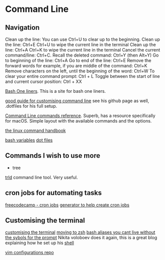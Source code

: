 # Command Line

## Navigation

Clean up the line: You can use Ctrl+U to clear up to the beginning.
Clean up the line: Ctrl+E Ctrl+U to wipe the current line in the terminal
Clean up the line: Ctrl+A Ctrl+K to wipe the current line in the terminal
Cancel the current command/line: Ctrl+C.
Recall the deleted command: Ctrl+Y (then Alt+Y)
Go to beginning of the line: Ctrl+A
Go to end of the line: Ctrl+E
Remove the forward words for example, if you are middle of the command: Ctrl+K
Remove characters on the left, until the beginning of the word: Ctrl+W
To clear your entire command prompt: Ctrl + L
Toggle between the start of line and current cursor position: Ctrl + XX

[Bash One liners](https://www.bashoneliners.com/oneliners/popular/). This is a site for bash one liners.

[good guide for customising command line](https://medium.com/@nikitavoloboev/pretty-and-fast-shell-97ea870f2805) see his github page as well, .dotfiles for his full setup.

[Command Line commands reference](https://ss64.com/). Superb, has a resource specifically for macOS. Simple layout with the available commands and the options. 

[the linux command handbook](https://flaviocopesbooks.fra1.digitaloceanspaces.com/linux-commands-handbook.pdf)

[bash  variables](https://ryanstutorials.net/bash-scripting-tutorial/bash-variables.php)
[dot files](https://www.google.com/search?q=dot+files+in+100+seconds&rlz=1C5GCEM_enGB978GB979&oq=dot+files+in+100+seconds&aqs=chrome..69i57.3647j0j7&sourceid=chrome&ie=UTF-8#kpvalbx=_h9iUYZe5N_uGxc8Pr4-FiAc21)
## Commands I wish to use more

- tree

[trld](https://tldr.sh/) command line tool. Very useful.

## cron jobs for automating tasks
[freecodecamp - cron jobs](https://www.freecodecamp.org/news/cron-jobs-in-linux/)
[generator to help create cron jobs](https://crontab-generator.org/)

## Customising the terminal
[customising the terminal](https://medium.com/@charlesdobson/how-to-customize-your-macos-terminal-7cce5823006e)
[moving to zsh](https://scriptingosx.com/2019/07/moving-to-zsh-06-customizing-the-zsh-prompt/)
[bash aliases you cant live without](https://opensource.com/article/19/7/bash-aliases)
[the sybols for the prompt](https://zsh.sourceforge.io/Doc/Release/Prompt-Expansion.html)
Nikita voloboev does it again, this is a great blog explaining how he set up his [shell](https://medium.com/@nikitavoloboev/pretty-and-fast-shell-97ea870f2805)

[vim configurations repo](https://github.com/amix/vimrc)